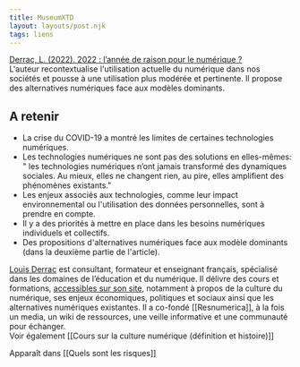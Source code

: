 ```yaml
---
title: MuseumXTD
layout: layouts/post.njk
tags: liens
---
```

[Derrac, L. (2022). 2022 : l’année de raison pour le numérique ?](https://louisderrac.com/2022/01/13/2022-lannee-de-raison-pour-le-numerique/)  
L'auteur recontextualise l'utilisation actuelle du numérique dans nos sociétés et pousse à une utilisation plus modérée et pertinente. Il propose des alternatives numériques face aux modèles dominants.  

## A retenir
- La crise du COVID-19 a montré les limites de certaines technologies numériques. 
- Les technologies numériques ne sont pas des solutions en elles-mêmes: " les technologies numériques n’ont jamais transformé des dynamiques sociales. Au mieux, elles ne changent rien, au pire, elles amplifient des phénomènes existants."
- Les enjeux associés aux technologies, comme leur impact environnemental ou l'utilisation des données personnelles, sont à prendre en compte. 
- Il y a des priorités à mettre en place dans les besoins numériques individuels et collectifs.    
- Des propositions d'alternatives numériques face aux modèle dominants (dans la deuxième partie de l'article). 

  
[Louis Derrac](https://louisderrac.com/) est consultant, formateur et enseignant français, spécialisé dans les domaines de l’éducation et du numérique.
Il délivre des cours et formations, [accessibles sur son site](https://louisderrac.com/cours-et-formations/), notamment à propos de la culture du numérique, ses enjeux économiques, politiques et sociaux ainsi que les alternatives numériques existantes. 
Il a co-fondé [[Resnumerica]], à la fois un media, un wiki de ressources, une veille informative et une communauté pour échanger.   
Voir également [[Cours sur la culture numérique (définition et histoire)]]

Apparaît dans [[Quels sont les risques]]